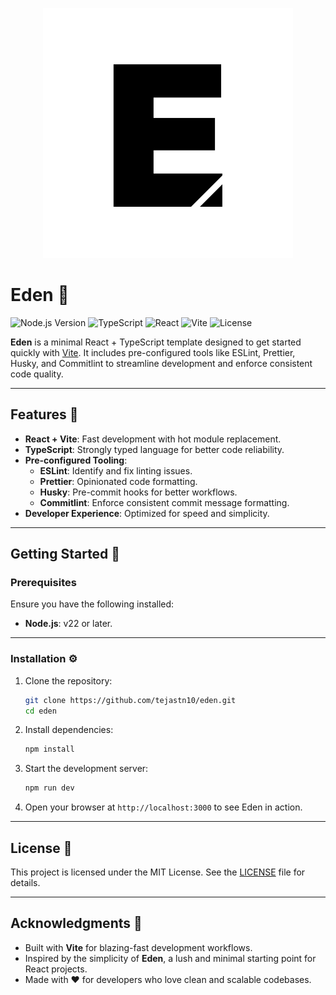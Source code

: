 <p align="center">
  <img src="logo.svg" alt="Logo">
</p>

# Eden 🌱

![Node.js Version](https://img.shields.io/badge/Node.js-22%2B-339933?logo=nodedotjs&logoColor=white)
![TypeScript](https://img.shields.io/badge/TypeScript-5%2B-007ACC?logo=typescript&logoColor=white)
![React](https://img.shields.io/badge/React-19%2B-61DAFB?logo=react&logoColor=white)
![Vite](https://img.shields.io/badge/Vite-6%2B-646CFF?logo=vite&logoColor=white)
![License](https://img.shields.io/badge/License-MIT-yellow?logo=open-source-initiative&logoColor=white)

**Eden** is a minimal React + TypeScript template designed to get started quickly with [Vite](https://vitejs.dev/). It includes pre-configured tools like ESLint, Prettier, Husky, and Commitlint to streamline development and enforce consistent code quality.

---

## Features 🌟

- **React + Vite**: Fast development with hot module replacement.
- **TypeScript**: Strongly typed language for better code reliability.
- **Pre-configured Tooling**:
  - **ESLint**: Identify and fix linting issues.
  - **Prettier**: Opinionated code formatting.
  - **Husky**: Pre-commit hooks for better workflows.
  - **Commitlint**: Enforce consistent commit message formatting.
- **Developer Experience**: Optimized for speed and simplicity.

---

## Getting Started 🚀

### Prerequisites

Ensure you have the following installed:

- **Node.js**: v22 or later.

---

### Installation ⚙️

1. Clone the repository:  

   ```bash
   git clone https://github.com/tejastn10/eden.git
   cd eden

2. Install dependencies:

   ```bash
   npm install
   ```

3. Start the development server:

   ```bash
   npm run dev
   ```

4. Open your browser at `http://localhost:3000` to see Eden in action.

---

## License 📜

This project is licensed under the MIT License. See the [LICENSE](LICENSE) file for details.

---

## Acknowledgments 🙌

- Built with **Vite** for blazing-fast development workflows.
- Inspired by the simplicity of **Eden**, a lush and minimal starting point for React projects.
- Made with ❤️ for developers who love clean and scalable codebases.
